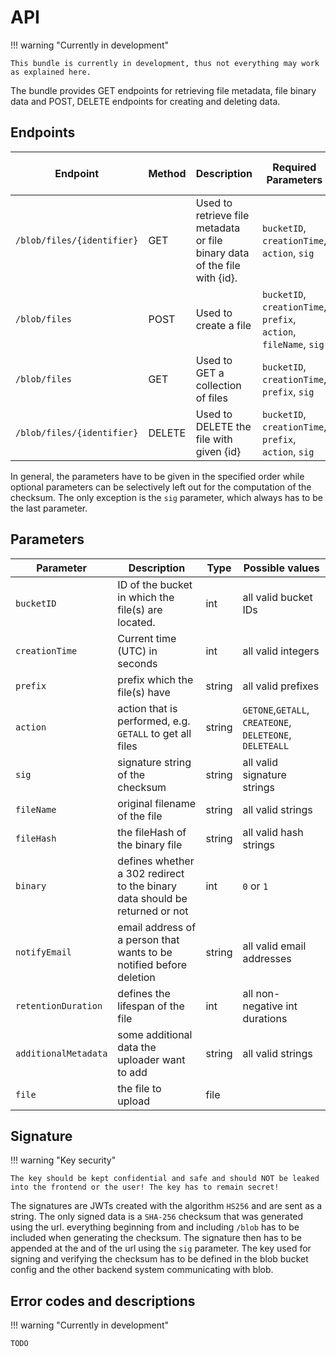# API

!!! warning "Currently in development"

    This bundle is currently in development, thus not everything may work as explained here.

The bundle provides GET endpoints for retrieving file metadata, file binary data and POST, DELETE endpoints for creating and deleting data.

## Endpoints

| Endpoint                   | Method | Description                                                               | Required Parameters                                               | Optional Parameter                                                   | Required formdata parameter               |
|----------------------------|--------|---------------------------------------------------------------------------|-------------------------------------------------------------------|----------------------------------------------------------------------|-------------------------------------------|
| `/blob/files/{identifier}` | GET    | Used to retrieve file metadata or file binary data of the file with {id}. | `bucketID`, `creationTime`, `action`, `sig`                       | `binary`                                                             | -                                         |
| `/blob/files`              | POST   | Used to create a file                                                     | `bucketID`, `creationTime`, `prefix`, `action`, `fileName`, `sig` | `notifyEmail`, `retentionDuration`, `additionalMetadata`, `fileHash` | `file`, `prefix`, `fileName`, `bucketID`  |
| `/blob/files`              | GET    | Used to GET a collection of files                                         | `bucketID`, `creationTime`, `prefix`, `sig`                       | `binary`                                                             | -                                         |
| `/blob/files/{identifier}` | DELETE | Used to DELETE the file with given {id}                                   | `bucketID`, `creationTime`, `prefix`, `action`, `sig`             |                                                                      | -                                         |

In general, the parameters have to be given in the specified order while optional parameters can be selectively left out for the computation of the checksum. The only exception is the `sig` parameter, which always has to be the last parameter.

## Parameters

| Parameter            | Description                                                                 | Type   | Possible values                                          |
|----------------------|-----------------------------------------------------------------------------|--------|----------------------------------------------------------|
| `bucketID`           | ID of the bucket in which the file(s) are located.                          | int    | all valid bucket IDs                                     |
| `creationTime`       | Current time (UTC) in seconds                                               | int    | all valid integers                                       |
| `prefix`             | prefix which the file(s) have                                               | string | all valid prefixes                                       |
| `action`             | action that is performed, e.g. `GETALL` to get all files                    | string | `GETONE`,`GETALL`, `CREATEONE`, `DELETEONE`, `DELETEALL` |
| `sig`                | signature string of the checksum                                            | string | all valid signature strings                              |
| `fileName`           | original filename of the file                                               | string | all valid strings                                        |
| `fileHash`           | the fileHash of the binary file                                             | string | all valid hash strings                                   |
| `binary`             | defines whether a 302 redirect to the binary data should be returned or not | int    | `0` or `1`                                               |
| `notifyEmail`        | email address of a person that wants to be notified before deletion         | string | all valid email addresses                                |
| `retentionDuration`  | defines the lifespan of the file                                            | int    | all non-negative int durations                           |
| `additionalMetadata` | some additional data the uploader want to add                               | string | all valid strings                                        |
| `file`               | the file to upload                                                          | file   |                                                          |

## Signature

!!! warning "Key security"

    The key should be kept confidential and safe and should NOT be leaked into the frontend or the user! The key has to remain secret!

The signatures are JWTs created with the algorithm `HS256` and are sent as a string. The only signed data is a `SHA-256` checksum that was generated using the url. 
everything beginning from and including `/blob` has to be included when generating the checksum. The signature then has to be appended at the and of the url using the `sig` parameter.
The key used for signing and verifying the checksum has to be defined in the blob bucket config and the other backend system communicating with blob.

## Error codes and descriptions

!!! warning "Currently in development"

    TODO